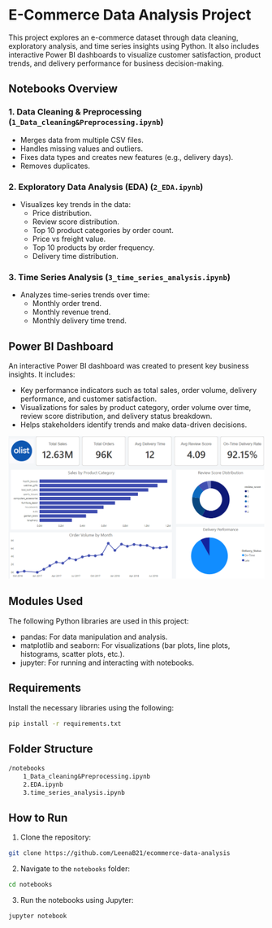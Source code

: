# E-Commerce Data Analysis Project

This project explores an e-commerce dataset through data cleaning, exploratory analysis, and time series insights using Python. It also includes interactive Power BI dashboards to visualize customer satisfaction, product trends, and delivery performance for business decision-making.

## Notebooks Overview

### 1. Data Cleaning & Preprocessing (`1_Data_cleaning&Preprocessing.ipynb`)
- Merges data from multiple CSV files.
- Handles missing values and outliers.
- Fixes data types and creates new features (e.g., delivery days).
- Removes duplicates.

### 2. Exploratory Data Analysis (EDA) (`2_EDA.ipynb`)
- Visualizes key trends in the data:
  - Price distribution.
  - Review score distribution.
  - Top 10 product categories by order count.
  - Price vs freight value.
  - Top 10 products by order frequency.
  - Delivery time distribution.

### 3. Time Series Analysis (`3_time_series_analysis.ipynb`)
- Analyzes time-series trends over time:
  - Monthly order trend.
  - Monthly revenue trend.
  - Monthly delivery time trend.

## Power BI Dashboard

An interactive Power BI dashboard was created to present key business insights. It includes:

- Key performance indicators such as total sales, order volume, delivery performance, and customer satisfaction.
- Visualizations for sales by product category, order volume over time, review score distribution, and delivery status breakdown.
- Helps stakeholders identify trends and make data-driven decisions.

![Power BI Dashboard](Images/dashboard_screenshot.png)

## Modules Used

The following Python libraries are used in this project:

- pandas: For data manipulation and analysis.
- matplotlib and seaborn: For visualizations (bar plots, line plots, histograms, scatter plots, etc.).
- jupyter: For running and interacting with notebooks.

## Requirements

Install the necessary libraries using the following:

```bash
pip install -r requirements.txt
```

## Folder Structure

```
/notebooks
    1_Data_cleaning&Preprocessing.ipynb
    2.EDA.ipynb
    3.time_series_analysis.ipynb
```

## How to Run

1. Clone the repository:

```bash
git clone https://github.com/LeenaB21/ecommerce-data-analysis
```

2. Navigate to the `notebooks` folder:

```bash
cd notebooks
```

3. Run the notebooks using Jupyter:

```bash
jupyter notebook
```
